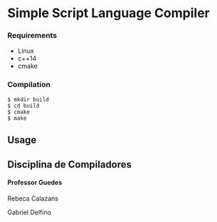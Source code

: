 # Simple Script Language Compiler

### Requirements
* Linux
* c++14
* cmake

### Compilation

```
$ mkdir build
$ cd build
$ cmake
$ make
```
## Usage


## Disciplina de Compiladores

#### Professor Guedes

Rebeca Calazans

Gabriel Delfino
